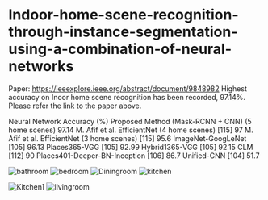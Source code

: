 # Indoor-home-scene-recognition-through-instance-segmentation-using-a-combination-of-neural-networks
Paper: https://ieeexplore.ieee.org/abstract/document/9848982
Highest accuracy on Inoor home scene recognition has been recorded, 97.14%. Please refer the link to the paper above.

Neural Network	Accuracy (%)
Proposed Method (Mask-RCNN + CNN) (5 home scenes)	97.14
M. Afif et al. EfficientNet (4 home scenes) [115]
97
M. Afif et al. EfficientNet (3 home scenes) [115]
95.6
ImageNet-GoogLeNet [105]
96.13
Places365-VGG [105]
92.99
Hybrid1365-VGG [105]
92.15
CLM [112]
90
Places401-Deeper-BN-Inception [106]
86.7
Unified-CNN [104]
51.7



![bathroom](https://github.com/dramlanbasu/Indoor-home-scene-recognition-through-instance-segmentation-using-a-combination-of-neural-networks/assets/151190162/d4dd489a-cc54-444d-8263-1e06a6a0e280)
![bedroom](https://github.com/dramlanbasu/Indoor-home-scene-recognition-through-instance-segmentation-using-a-combination-of-neural-networks/assets/151190162/0abc86d7-4850-45d9-8faa-6b52f0d75de2)
![Diningroom](https://github.com/dramlanbasu/Indoor-home-scene-recognition-through-instance-segmentation-using-a-combination-of-neural-networks/assets/151190162/60ebeac4-df7c-49ff-aaa4-a8ea96ff5f2f)
![kitchen](https://github.com/dramlanbasu/Indoor-home-scene-recognition-through-instance-segmentation-using-a-combination-of-neural-networks/assets/151190162/e0d5dfea-ccdd-41eb-a94a-f6d05bdc7d33)

![Kitchen1](https://github.com/dramlanbasu/Indoor-home-scene-recognition-through-instance-segmentation-using-a-combination-of-neural-networks/assets/151190162/d6399e2c-3ce5-4e74-ac38-ae984f966fad)
![livingroom](https://github.com/dramlanbasu/Indoor-home-scene-recognition-through-instance-segmentation-using-a-combination-of-neural-networks/assets/151190162/cf528727-ea41-4f72-85cd-60b22318a9e3)

